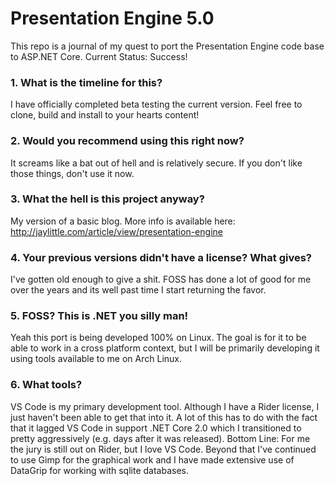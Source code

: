 # Presentation Engine 5.0

This repo is a journal of my quest to port the Presentation Engine code base to ASP.NET Core.  Current Status: Success!

### 1. What is the timeline for this?

I have officially completed beta testing the current version. Feel free to clone, build and install to your hearts content!

### 2. Would you recommend using this right now?

It screams like a bat out of hell and is relatively secure. If you don't like those things, don't use it now.

### 3. What the hell is this project anyway?

My version of a basic blog.  More info is available here:  http://jaylittle.com/article/view/presentation-engine

### 4. Your previous versions didn't have a license? What gives?

I've gotten old enough to give a shit. FOSS has done a lot of good for me over the years and its well past time I start returning the favor.

### 5. FOSS? This is .NET you silly man!

Yeah this port is being developed 100% on Linux.  The goal is for it to be able to work in a cross platform context, but I will be primarily developing it using tools available to me on Arch Linux.

### 6. What tools?

VS Code is my primary development tool. Although I have a Rider license, I just haven't been able to get that into it.  A lot of this has to do with the fact that it lagged VS Code in support .NET Core 2.0 which I transitioned to pretty aggressively (e.g. days after it was released).  Bottom Line: For me the jury is still out on Rider, but I love VS Code.  Beyond that I've continued to use Gimp for the graphical work and I have made extensive use of DataGrip for working with sqlite databases.
